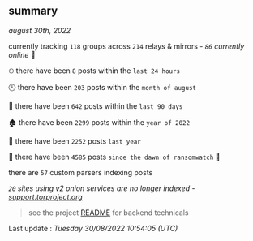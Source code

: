 
## summary
_august 30th, 2022_

currently tracking `118` groups across `214` relays & mirrors - _`86` currently online_ 📡

⏲ there have been `8` posts within the `last 24 hours`

🕓 there have been `203` posts within the `month of august`

📅 there have been `642` posts within the `last 90 days`

🏚 there have been `2299` posts within the `year of 2022`

🚀 there have been `2252` posts `last year`

🦕 there have been `4585` posts `since the dawn of ransomwatch` 🐣

there are `57` custom parsers indexing posts

_`20` sites using v2 onion services are no longer indexed - [support.torproject.org](https://support.torproject.org/onionservices/v2-deprecation/)_

> see the project [README](https://github.com/jmousqueton/ransomwatch#readme) for backend technicals



Last update : _Tuesday 30/08/2022 10:54:05 (UTC)_

